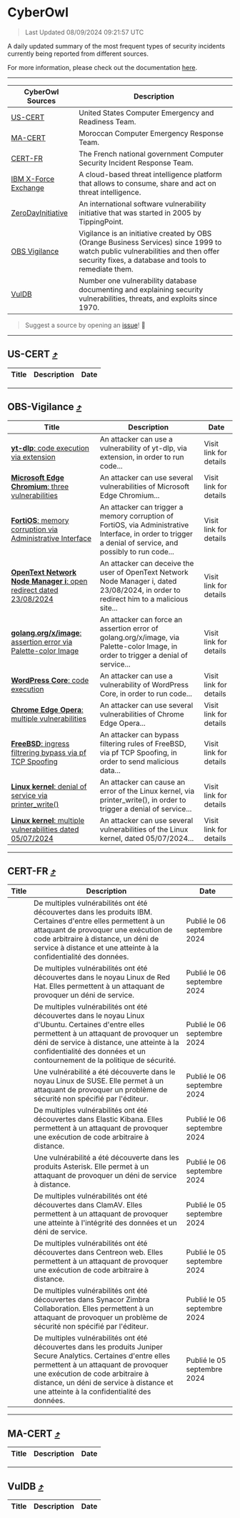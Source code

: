 
 <div id='top'></div>

# CyberOwl

 > Last Updated 08/09/2024 09:21:57 UTC
 
 A daily updated summary of the most frequent types of security incidents currently being reported from different sources.
 
 For more information, please check out the documentation [here](./docs/README.md).
 
 ---
 |CyberOwl Sources|Description|
 |---|---|
 |[US-CERT](#us-cert-arrow_heading_up)|United States Computer Emergency and Readiness Team.|
 |[MA-CERT](#ma-cert-arrow_heading_up)|Moroccan Computer Emergency Response Team.|
 |[CERT-FR](#cert-fr-arrow_heading_up)|The French national government Computer Security Incident Response Team.|
 |[IBM X-Force Exchange](#ibmcloud-arrow_heading_up)|A cloud-based threat intelligence platform that allows to consume, share and act on threat intelligence.|
 |[ZeroDayInitiative](#zerodayinitiative-arrow_heading_up)|An international software vulnerability initiative that was started in 2005 by TippingPoint.|
 |[OBS Vigilance](#obs-vigilance-arrow_heading_up)|Vigilance is an initiative created by OBS (Orange Business Services) since 1999 to watch public vulnerabilities and then offer security fixes, a database and tools to remediate them.|
 |[VulDB](#vuldb-arrow_heading_up)|Number one vulnerability database documenting and explaining security vulnerabilities, threats, and exploits since 1970.|
 
 > Suggest a source by opening an [issue](https://github.com/karimhabush/cyberowl/issues)! :raised_hands:
 ---

## US-CERT [:arrow_heading_up:](#cyberowl)

 |Title|Description|Date|
 |---|---|---|
 
 ---

## OBS-Vigilance [:arrow_heading_up:](#cyberowl)

 |Title|Description|Date|
 |---|---|---|
 |[<a href="https://vigilance.fr/vulnerability/yt-dlp-code-execution-via-extension-44672" class="noirorange"><b>yt-dlp</b>: code execution via extension</a>](https://vigilance.fr/vulnerability/yt-dlp-code-execution-via-extension-44672)|An attacker can use a vulnerability of yt-dlp, via extension, in order to run code...|Visit link for details|
 |[<a href="https://vigilance.fr/vulnerability/Microsoft-Edge-Chromium-three-vulnerabilities-43036" class="noirorange"><b>Microsoft Edge Chromium</b>: three vulnerabilities</a>](https://vigilance.fr/vulnerability/Microsoft-Edge-Chromium-three-vulnerabilities-43036)|An attacker can use several vulnerabilities of Microsoft Edge Chromium...|Visit link for details|
 |[<a href="https://vigilance.fr/vulnerability/FortiOS-memory-corruption-via-Administrative-Interface-40735" class="noirorange"><b>FortiOS</b>: memory corruption via Administrative Interface</a>](https://vigilance.fr/vulnerability/FortiOS-memory-corruption-via-Administrative-Interface-40735)|An attacker can trigger a memory corruption of FortiOS, via Administrative Interface, in order to trigger a denial of service, and possibly to run code...|Visit link for details|
 |[<a href="https://vigilance.fr/vulnerability/OpenText-Network-Node-Manager-i-open-redirect-dated-23-08-2024-45010" class="noirorange"><b>OpenText Network Node Manager i</b>: open redirect dated 23/08/2024</a>](https://vigilance.fr/vulnerability/OpenText-Network-Node-Manager-i-open-redirect-dated-23-08-2024-45010)|An attacker can deceive the user of OpenText Network Node Manager i, dated 23/08/2024, in order to redirect him to a malicious site...|Visit link for details|
 |[<a href="https://vigilance.fr/vulnerability/golang-org-x-image-assertion-error-via-Palette-color-Image-45008" class="noirorange"><b>golang.org/x/image</b>: assertion error via Palette-color Image</a>](https://vigilance.fr/vulnerability/golang-org-x-image-assertion-error-via-Palette-color-Image-45008)|An attacker can force an assertion error of golang.org/x/image, via Palette-color Image, in order to trigger a denial of service...|Visit link for details|
 |[<a href="https://vigilance.fr/vulnerability/WordPress-Core-code-execution-43033" class="noirorange"><b>WordPress Core</b>: code execution</a>](https://vigilance.fr/vulnerability/WordPress-Core-code-execution-43033)|An attacker can use a vulnerability of WordPress Core, in order to run code...|Visit link for details|
 |[<a href="https://vigilance.fr/vulnerability/Chrome-Edge-Opera-multiple-vulnerabilities-43028" class="noirorange"><b>Chrome  Edge  Opera</b>: multiple vulnerabilities</a>](https://vigilance.fr/vulnerability/Chrome-Edge-Opera-multiple-vulnerabilities-43028)|An attacker can use several vulnerabilities of Chrome  Edge  Opera...|Visit link for details|
 |[<a href="https://vigilance.fr/vulnerability/FreeBSD-ingress-filtrering-bypass-via-pf-TCP-Spoofing-43025" class="noirorange"><b>FreeBSD</b>: ingress filtrering bypass via pf TCP Spoofing</a>](https://vigilance.fr/vulnerability/FreeBSD-ingress-filtrering-bypass-via-pf-TCP-Spoofing-43025)|An attacker can bypass filtering rules of FreeBSD, via pf TCP Spoofing, in order to send malicious data...|Visit link for details|
 |[<a href="https://vigilance.fr/vulnerability/Linux-kernel-denial-of-service-via-printer-write-44671" class="noirorange"><b>Linux kernel</b>: denial of service via printer_write()</a>](https://vigilance.fr/vulnerability/Linux-kernel-denial-of-service-via-printer-write-44671)|An attacker can cause an error of the Linux kernel, via printer_write(), in order to trigger a denial of service...|Visit link for details|
 |[<a href="https://vigilance.fr/vulnerability/Linux-kernel-multiple-vulnerabilities-dated-05-07-2024-44670" class="noirorange"><b>Linux kernel</b>: multiple vulnerabilities dated 05/07/2024</a>](https://vigilance.fr/vulnerability/Linux-kernel-multiple-vulnerabilities-dated-05-07-2024-44670)|An attacker can use several vulnerabilities of the Linux kernel, dated 05/07/2024...|Visit link for details|
 
 ---

## CERT-FR [:arrow_heading_up:](#cyberowl)

 |Title|Description|Date|
 |---|---|---|
 |[](https://www.cert.ssi.gouv.fr/avis/CERTFR-2024-AVI-0750/)|De multiples vulnérabilités ont été découvertes dans les produits IBM. Certaines d'entre elles permettent à un attaquant de provoquer une exécution de code arbitraire à distance, un déni de service à distance et une atteinte à la confidentialité des données.|Publié le 06 septembre 2024|
 |[](https://www.cert.ssi.gouv.fr/avis/CERTFR-2024-AVI-0749/)|De multiples vulnérabilités ont été découvertes dans le noyau Linux de Red Hat. Elles permettent à un attaquant de provoquer un déni de service.|Publié le 06 septembre 2024|
 |[](https://www.cert.ssi.gouv.fr/avis/CERTFR-2024-AVI-0748/)|De multiples vulnérabilités ont été découvertes dans le noyau Linux d'Ubuntu. Certaines d'entre elles permettent à un attaquant de provoquer un déni de service à distance, une atteinte à la confidentialité des données et un contournement de la politique de sécurité.|Publié le 06 septembre 2024|
 |[](https://www.cert.ssi.gouv.fr/avis/CERTFR-2024-AVI-0747/)|Une vulnérabilité a été découverte dans le noyau Linux de SUSE. Elle permet à un attaquant de provoquer un problème de sécurité non spécifié par l'éditeur.|Publié le 06 septembre 2024|
 |[](https://www.cert.ssi.gouv.fr/avis/CERTFR-2024-AVI-0746/)|De multiples vulnérabilités ont été découvertes dans Elastic Kibana. Elles permettent à un attaquant de provoquer une exécution de code arbitraire à distance.|Publié le 06 septembre 2024|
 |[](https://www.cert.ssi.gouv.fr/avis/CERTFR-2024-AVI-0745/)|Une vulnérabilité a été découverte dans les produits Asterisk. Elle permet à un attaquant de provoquer un déni de service à distance.|Publié le 06 septembre 2024|
 |[](https://www.cert.ssi.gouv.fr/avis/CERTFR-2024-AVI-0744/)|De multiples vulnérabilités ont été découvertes dans ClamAV. Elles permettent à un attaquant de provoquer une atteinte à l'intégrité des données et un déni de service.|Publié le 05 septembre 2024|
 |[](https://www.cert.ssi.gouv.fr/avis/CERTFR-2024-AVI-0743/)|De multiples vulnérabilités ont été découvertes dans Centreon web. Elles permettent à un attaquant de provoquer une exécution de code arbitraire à distance.|Publié le 05 septembre 2024|
 |[](https://www.cert.ssi.gouv.fr/avis/CERTFR-2024-AVI-0742/)|De multiples vulnérabilités ont été découvertes dans Synacor Zimbra Collaboration. Elles permettent à un attaquant de provoquer un problème de sécurité non spécifié par l'éditeur.|Publié le 05 septembre 2024|
 |[](https://www.cert.ssi.gouv.fr/avis/CERTFR-2024-AVI-0741/)|De multiples vulnérabilités ont été découvertes dans les produits Juniper Secure Analytics. Certaines d'entre elles permettent à un attaquant de provoquer une exécution de code arbitraire à distance, un déni de service à distance et une atteinte à la confidentialité des données.|Publié le 05 septembre 2024|
 
 ---

## MA-CERT [:arrow_heading_up:](#cyberowl)

 |Title|Description|Date|
 |---|---|---|
 
 ---

## VulDB [:arrow_heading_up:](#cyberowl)

 |Title|Description|Date|
 |---|---|---|
 